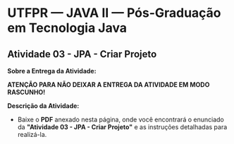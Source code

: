 # UTFPR — JAVA II — Pós-Graduação em Tecnologia Java

## Atividade 03 - JPA - Criar Projeto

**Sobre a Entrega da Atividade:**

**ATENÇÃO PARA NÃO DEIXAR A ENTREGA DA ATIVIDADE EM MODO RASCUNHO!**

**Descrição da Atividade:**
- Baixe o **PDF** anexado nesta página, onde você encontrará o enunciado da **"Atividade 03 - JPA - Criar Projeto"** e as instruções detalhadas para realizá-la.